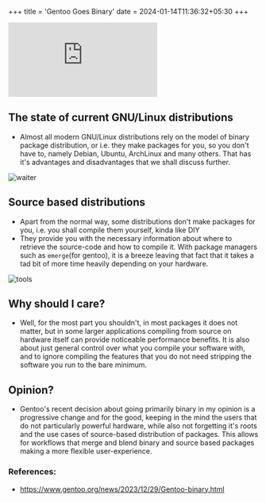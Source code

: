 +++
title = 'Gentoo Goes Binary'
date = 2024-01-14T11:36:32+05:30
+++

![gentoo-logo](https://www.phoronix.net/image.php?id=2023&image=gentoo) 

## The state of current GNU/Linux distributions

- Almost all modern GNU/Linux distributions rely on the model of binary package distribution, or i.e. they make packages for you, so you don't have to, namely Debian, Ubuntu, ArchLinux and many others. That has it's advantages and disadvantages that we shall discuss further.

![waiter](https://images.unsplash.com/photo-1516788875874-c5912cae7b43?w=500&auto=format&fit=crop&q=60&ixlib=rb-4.0.3&ixid=M3wxMjA3fDB8MHxzZWFyY2h8M3x8d2FpdGVyJTIwc2VydmluZ3xlbnwwfHwwfHx8MA%3D%3D) 

## Source based distributions

- Apart from the normal way, some distributions don't make packages for you, i.e. you shall compile them yourself, kinda like DIY
- They provide you with the necessary information about where to retrieve the source-code and how to compile it. With package managers such as `emerge`(for gentoo), it is a breeze leaving that fact that it takes a tad bit of more time heavily depending on your hardware.

![tools](https://images.unsplash.com/photo-1540103711724-ebf833bde8d1?q=80&w=1752&auto=format&fit=crop&ixlib=rb-4.0.3&ixid=M3wxMjA3fDB8MHxwaG90by1wYWdlfHx8fGVufDB8fHx8fA%3D%3D) 

## Why should I care?
- Well, for the most part you shouldn't, in most packages it does not matter, but in some larger applications compiling from source on hardware itself can provide noticeable performance benefits. It is also about just general control over what you compile your software with, and to ignore compiling the features that you do not need stripping the software you run to the bare minimum.

## Opinion?
- Gentoo's recent decision about going primarily binary in my opinion is a progressive change and for the good, keeping in the mind the users that do not particularly powerful hardware, while also not forgetting it's roots and the use cases of source-based distribution of packages. This allows for workflows that merge and blend binary and source based packages making a more flexible user-experience.

### References:
- https://www.gentoo.org/news/2023/12/29/Gentoo-binary.html
